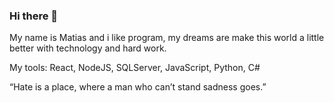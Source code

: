 ### Hi there 👋

My name is Matias and i like program, my dreams are make this world a little better with technology and hard work.

My tools: React, NodeJS, SQLServer, JavaScript, Python, C#

“Hate is a place, where a man who can’t stand sadness goes.”

<!--
**matismurf/matismurf** is a ✨ _special_ ✨ repository because its `README.md` (this file) appears on your GitHub profile.

Here are some ideas to get you started:

- 🔭 I’m currently working on ...
- 🌱 I’m currently learning ...
- 👯 I’m looking to collaborate on ...
- 🤔 I’m looking for help with ...
- 💬 Ask me about ...
- 📫 How to reach me: ...
- 😄 Pronouns: ...
- ⚡ Fun fact: ...
-->
